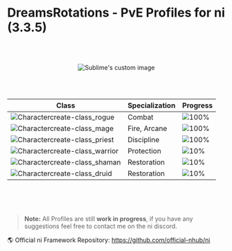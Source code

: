 # DreamsRotations - PvE Profiles for ni (3.3.5)
<br>
<br>
<p align="center">
    <img src="https://user-images.githubusercontent.com/92863811/151669616-29e2cfb4-abcb-49df-a81e-20c4cdefb57a.png" alt="Sublime's custom image"/>
</p>

<br>
<br>
<div align="center">
  
| Class | Specialization | Progress |
| ------ | ------ | ------ |
| ![Charactercreate-class_rogue](https://user-images.githubusercontent.com/92863811/150743438-7f7260be-d214-46d4-a18a-704baa33b1c8.jpg) | Combat | ![100%](https://progress-bar.dev/100) |
| ![Charactercreate-class_mage](https://user-images.githubusercontent.com/92863811/150743480-1dfbc33c-8695-40a7-b783-01f8e0334440.jpg) | Fire, Arcane | ![100%](https://progress-bar.dev/100) |
| ![Charactercreate-class_priest](https://user-images.githubusercontent.com/92863811/150743494-198df355-79b9-4292-a2e9-dd3739bdac76.jpg) | Discipline  | ![100%](https://progress-bar.dev/100) |
| ![Charactercreate-class_warrior](https://user-images.githubusercontent.com/92863811/150745709-f701ad8a-c88c-4050-b748-07b1045ddce6.jpg) | Protection  | ![10%](https://progress-bar.dev/100) |
| ![Charactercreate-class_shaman](https://user-images.githubusercontent.com/92863811/151646469-630c6504-a637-4627-910e-ac7faf8ac6d5.jpg) | Restoration  | ![10%](https://progress-bar.dev/100) |
| ![Charactercreate-class_druid](https://user-images.githubusercontent.com/92863811/152646741-01315abb-43b4-469a-bb37-a969ba31ba1d.jpg) | Restoration  | ![10%](https://progress-bar.dev/100) |

</div>
  
<br>
<br>
<br>

> **Note:** All Profiles are still **work in progress**, if you have any suggestions feel free to contact me on the ni discord.
> 
:earth_americas: Official ni Framework Repository: https://github.com/official-nhub/ni
